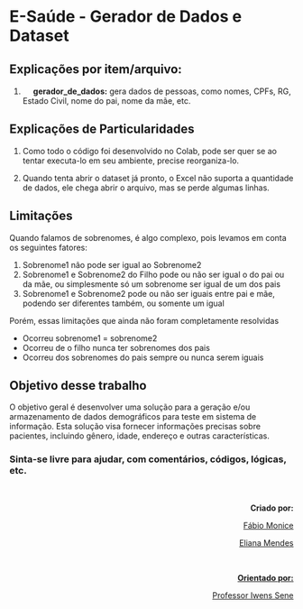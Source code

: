 # E-Saúde - Gerador de Dados e Dataset

## Explicações por item/arquivo:

<ol> 
 <li><img src="https://user-images.githubusercontent.com/113941301/255664814-a85bc430-2cb8-4014-a835-eb40367ea459.png" width="15" /><strong> gerador_de_dados:</strong> gera dados de pessoas, como nomes, CPFs, RG, Estado Civil, nome do pai, nome da mãe, etc. </li>
</ol>

## Explicações de Particularidades

<ol>
 
<p>
  <li>Como todo o código foi desenvolvido no Colab, pode ser quer se ao tentar executa-lo em seu ambiente, precise reorganiza-lo.</li>
</p>
<li>Quando tenta abrir o dataset já pronto, o Excel não suporta a quantidade de dados, ele chega abrir o arquivo, mas se perde algumas linhas. </li>

</ol>

## Limitações

<p>Quando falamos de sobrenomes, é algo complexo, pois levamos em conta os seguintes fatores:</p>

<ol>
<li>Sobrenome1 não pode ser igual ao Sobrenome2</li>
<li>Sobrenome1 e Sobrenome2 do Filho pode ou não ser igual o do pai ou da mãe, ou simplesmente só um sobrenome ser igual de um dos pais</li>
<li>Sobrenome1 e Sobrenome2 pode ou não ser iguais entre pai e mãe, podendo ser diferentes também, ou somente um igual</li>
</ol>

<p>Porém, essas limitações que ainda não foram completamente resolvidas</p>

<ul>
  <li>Ocorreu sobrenome1 = sobrenome2</li>
  <li>Ocorreu de o filho nunca ter sobrenomes dos pais</li>
  <li>Ocorreu dos sobrenomes do pais sempre ou nunca serem iguais</li>
</ul>

## Objetivo desse trabalho
<p>
O objetivo geral é desenvolver uma solução para a geração e/ou armazenamento de dados demográficos para teste em sistema de informação. Esta solução visa fornecer informações precisas sobre pacientes, incluindo gênero, idade, endereço e outras características.
</p>

### Sinta-se livre para ajudar, com comentários, códigos, lógicas, etc.

<br />
<p align="right"><b>Criado por:</b></p>
<p align="right">
  <a href="https://www.linkedin.com/in/fabiomonice">Fábio Monice</p>
<p align="right">Eliana Mendes</p>

<br />
<p align="right"><b>Orientado por:</b></p>
<p align="right">
  <a href="https://ww2.inf.ufg.br/node/118">Professor Iwens Sene</a>
</p>

